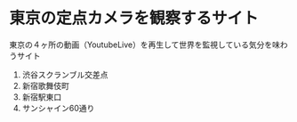 # 東京の定点カメラを観察するサイト
東京の４ヶ所の動画（YoutubeLive）を再生して世界を監視している気分を味わうサイト
1. 渋谷スクランブル交差点
2. 新宿歌舞伎町
3. 新宿駅東口
4. サンシャイン60通り

